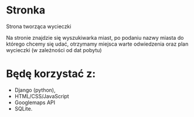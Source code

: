 # Stronka
<p> Strona tworząca wycieczki </p>
<p> Na stronie znajdzie się wyszukiwarka miast, po podaniu nazwy miasta do którego chcemy się udać, otrzymamy miejsca warte odwiedzenia oraz plan wycieczki (w zależności od dat pobytu)  </p>

# Będę korzystać z:
<ul>
  <li> Django (python), </li>
  <li> HTML/CSS/JavaScript </li>
  <li> Googlemaps API </li>
  <li> SQLite. </li>
</ul>
